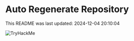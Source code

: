 # Auto Regenerate Repository

This README was last updated: 2024-12-04 20:10:04

 ![TryHackMe](https://tryhackme.com/badge/533634)